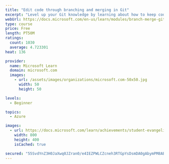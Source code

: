 ```yaml
---
title: "Edit code through branching and merging in Git"
excerpt: "Level up your Git knowledge by learning about how to keep code separate using branches and how to merge them later"
webUrl: https://docs.microsoft.com/en-us/learn/modules/branch-merge-git/
type: course
price: Free
length: PT50M
ratings:
  count: 1030
  average: 4.723301
heat: 136

provider:
  name: Microsoft Learn
  domain: microsoft.com
  images:
    - url: /assets/images/organizations/microsoft.com-50x50.jpg
      width: 50
      height: 50

levels:
  - Beginner

topics:
  - Azure

images:
  - url: https://docs.microsoft.com/learn/achievements/student-evangelism/branch-merge-git-badge-social.png
    width: 800
    height: 400
    isCached: true

secured: "55SvdYnZ3H0JaXwq0JZran0/e4IEZPWLCZcneh3RTGpYsDsmDA0gAbymPM8AB8FKofxVjfK+kBo2Aw4gkvX0tTNIcL4Pz6VlVesZuGMoZYFzS/32+hnMy4YwiWUh3jrvHnXPwwsaxOBmEYLV2F9LzkLwBMz+P8HpXaPMzsPUGjQlVAVCd/Wmc5CwKuK+3dF4GTj/yBW6yiY2OeS8rbCH5YcCjLMWjwGQFsSXDpOg7v+jUQyVglgc2aLcirzKCgoLpz0JuE/XTZUcfJHkwwlLPIdg+46GVhOyoDWm3U4ON7okUmeYL6C4CGgm3/IGL50UeFCNVk3S4YTUNq2Dd2M1/NZd+NDf0hA8nRDiT7hQmz45eY0cCA9euRxmBdKV+p+QtkmqxyoU/8lqJVJIE1BoGcc3NCIGKOKKYZkEQkQmWBg=;U+id4BQhyFOp6oFdYkrEew=="
---
```


